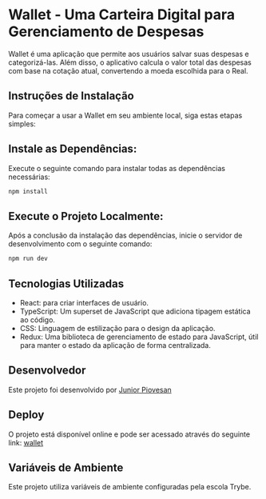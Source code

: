 # Wallet - Uma Carteira Digital para Gerenciamento de Despesas
Wallet é uma aplicação que permite aos usuários salvar suas despesas e categorizá-las. Além disso, o aplicativo
calcula o valor total das despesas com base na cotação atual, convertendo a moeda escolhida para o Real.

## Instruções de Instalação
Para começar a usar a Wallet em seu ambiente local, siga estas etapas simples:
 
## Instale as Dependências:
Execute o seguinte comando para instalar todas as dependências necessárias:

```bash
npm install
```
## Execute o Projeto Localmente:
Após a conclusão da instalação das dependências, inicie o servidor de desenvolvimento com o seguinte comando:
```bash
npm run dev
```
## Tecnologias Utilizadas
- React: para criar interfaces de usuário.
- TypeScript: Um superset de JavaScript que adiciona tipagem estática ao código.
- CSS: Linguagem de estilização para o design da aplicação.
- Redux: Uma biblioteca de gerenciamento de estado para JavaScript, útil para manter o estado da aplicação de forma centralizada.

## Desenvolvedor
Este projeto foi desenvolvido por <a href=https://www.linkedin.com/in/junior-piovesan-silva/ target=blank>Junior Piovesan</a>

## Deploy
O projeto está disponível online e pode ser acessado através do seguinte link: <a href=https://wallet-ashen-zeta.vercel.app/ target=blank>wallet</a>

## Variáveis de Ambiente
Este projeto utiliza variáveis de ambiente configuradas pela escola Trybe.
